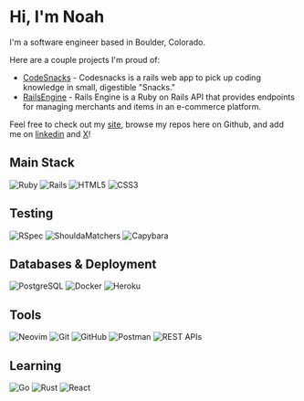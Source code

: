 # Hi, I'm Noah

I'm a software engineer based in Boulder, Colorado.

Here are a couple projects I'm proud of:

- [CodeSnacks](https://github.com/CodingOnTheJohn) - Codesnacks is a rails web app to pick up coding knowledge in small, digestible "Snacks." 
- [RailsEngine](https://github.com/noahdurbin/rails_engine) - Rails Engine is a Ruby on Rails API that provides endpoints for managing merchants and items in an e-commerce platform.

Feel free to check out my [site](https://noahdurbin.github.io), browse my repos here on Github, and add me on [linkedin](https://www.linkedin.com/in/noahdurbin/) and [X](https://x.com/DurbinNoah)!

## Main Stack
![Ruby](https://img.shields.io/badge/Ruby-FF7F50?style=for-the-badge&logo=ruby&logoColor=white)
![Rails](https://img.shields.io/badge/Rails-FF6347?style=for-the-badge&logo=ruby-on-rails&logoColor=white)
![HTML5](https://img.shields.io/badge/HTML5-FF4500?style=for-the-badge&logo=html5&logoColor=white)
![CSS3](https://img.shields.io/badge/CSS3-FF8000?style=for-the-badge&logo=css3&logoColor=white)

## Testing
![RSpec](https://img.shields.io/badge/RSpec-FFA07A?style=for-the-badge&logo=ruby&logoColor=white)
![ShouldaMatchers](https://img.shields.io/badge/ShouldaMatchers-FF9966?style=for-the-badge&logo=ruby&logoColor=white)
![Capybara](https://img.shields.io/badge/Capybara-FF8C00?style=for-the-badge&logo=ruby&logoColor=white)

## Databases & Deployment
![PostgreSQL](https://img.shields.io/badge/PostgreSQL-FFA54F?style=for-the-badge&logo=postgresql&logoColor=white)
![Docker](https://img.shields.io/badge/Docker-FFA500?style=for-the-badge&logo=docker&logoColor=white)
![Heroku](https://img.shields.io/badge/Heroku-FF7518?style=for-the-badge&logo=heroku&logoColor=white)

## Tools
![Neovim](https://img.shields.io/badge/Neovim-FF8833?style=for-the-badge&logo=neovim&logoColor=white)
![Git](https://img.shields.io/badge/Git-FF7F24?style=for-the-badge&logo=git&logoColor=white)
![GitHub](https://img.shields.io/badge/GitHub-FF6103?style=for-the-badge&logo=github&logoColor=white)
![Postman](https://img.shields.io/badge/Postman-FF6C37?style=for-the-badge&logo=postman&logoColor=white)
![REST APIs](https://img.shields.io/badge/REST%20APIs-FF7700?style=for-the-badge&logo=data:image/svg+xml;base64,PHN2ZyB4bWxucz0iaHR0cDovL3d3dy53My5vcmcvMjAwMC9zdmciIHZpZXdCb3g9IjAgMCAyNCAyNCIgZmlsbD0id2hpdGUiPjxwYXRoIGQ9Ik0yMCA4SDR2Mi41aDEuOHYyLjVIMnYyLjVoMy44djIuNUgyMHYtMi41aC0xLjh2LTIuNUgyMFY4em0tMy44IDUuOGgtMi41djIuNGgtMi41di0yLjRINy41di0yLjNoMTEuMnYyLjN6Ii8+PC9zdmc+&logoColor=white)

## Learning
![Go](https://img.shields.io/badge/Go-FF9933?style=for-the-badge&logo=go&logoColor=white)
![Rust](https://img.shields.io/badge/Rust-FF7043?style=for-the-badge&logo=rust&logoColor=white)
![React](https://img.shields.io/badge/React-FF8C69?style=for-the-badge&logo=react&logoColor=white)

